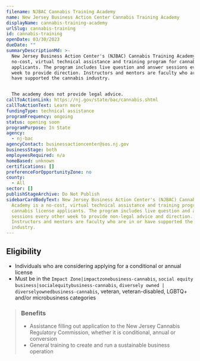 ```yaml
---
filename: NJBAC Cannabis Training Academy
name: New Jersey Business Action Center Cannabis Training Academy
displayName: cannabis-training-academy
urlSlug: cannabis-training
id: cannabis-training
openDate: 03/30/2023
dueDate: ""
summaryDescriptionMd: >-
  New Jersey Business Action Center's (NJBAC) Cannabis Training Academy is a
  no-cost, virtual technical assistance and training program for cannabis
  applicants. The program includes live question and answer sessions every other
  week to provide direction. Instructors and mentors are faculty who are in or
  have supported the cannabis industry.


  The academy does not provide legal advice.
callToActionLink: https://nj.gov/state/bac/cannabis.shtml
callToActionText: Learn more
fundingType: technical assistance
programFrequency: ongoing
status: opening soon
programPurpose: In State
agency:
  - nj-bac
agencyContact: businessactioncenter@sos.nj.gov
businessStage: both
employeesRequired: n/a
homeBased: unknown
certifications: []
preferenceForOpportunityZone: no
county:
  - All
sector: []
publishStageArchive: Do Not Publish
sidebarCardBodyText: New Jersey Business Action Center's (NJBAC) Cannabis Training
  Academy is a no-cost, virtual technical assistance and training program for
  cannabis license applicants. The program includes live question and answer
  sessions every other week to provide non-legal advice and direction.
  Instructors and mentors are faculty who are in or have supported the cannabis
  industry.
---
```


## Eligibility

- Individuals who are considering applying for a conditional or annual license
- Must be in the `Impact Zone|impactzonebusiness-cannabis`, `social equity business|socialequitybusiness-cannabis`, `diversely owned | diverselyownedbusiness-cannabis`, veteran, veteran-disabled, LGBTQ+ and/or microbusiness categories

> ### Benefits
>
> - Assistance filling out application to the New Jersey Cannabis Regulatory Commission, whether it is conditional, annual or conversion
> - General training to create and run a sustainable business operation
